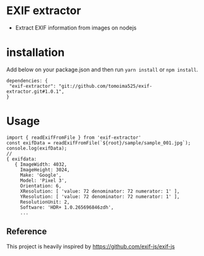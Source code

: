 # EXIF extractor

- Extract EXIF information from images on nodejs

# installation

Add below on your package.json and then run `yarn install` or `npm install`.

```
dependencies: {
 "exif-extractor": "git://github.com/tomoima525/exif-extractor.git#1.0.1",
}
```

# Usage

```
import { readExifFromFile } from 'exif-extractor'
const exifData = readExifFromFile(`${root}/sample/sample_001.jpg`);
console.log(exifData);
//
{ exifdata:
   { ImageWidth: 4032,
     ImageHeight: 3024,
     Make: 'Google',
     Model: 'Pixel 3',
     Orientation: 6,
     XResolution: [ 'value: 72 denominator: 72 numerator: 1' ],
     YResolution: [ 'value: 72 denominator: 72 numerator: 1' ],
     ResolutionUnit: 2,
     Software: 'HDR+ 1.0.265696846zdh',
     ...
```

## Reference

This project is heavily inspired by https://github.com/exif-js/exif-js
